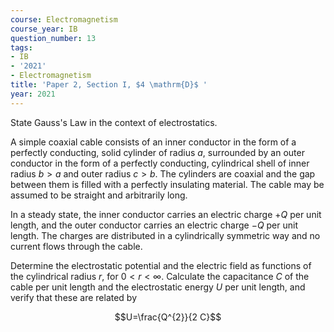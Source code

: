 ```yaml
---
course: Electromagnetism
course_year: IB
question_number: 13
tags:
- IB
- '2021'
- Electromagnetism
title: 'Paper 2, Section I, $4 \mathrm{D}$ '
year: 2021
---
```




State Gauss's Law in the context of electrostatics.

A simple coaxial cable consists of an inner conductor in the form of a perfectly conducting, solid cylinder of radius $a$, surrounded by an outer conductor in the form of a perfectly conducting, cylindrical shell of inner radius $b>a$ and outer radius $c>b$. The cylinders are coaxial and the gap between them is filled with a perfectly insulating material. The cable may be assumed to be straight and arbitrarily long.

In a steady state, the inner conductor carries an electric charge $+Q$ per unit length, and the outer conductor carries an electric charge $-Q$ per unit length. The charges are distributed in a cylindrically symmetric way and no current flows through the cable.

Determine the electrostatic potential and the electric field as functions of the cylindrical radius $r$, for $0<r<\infty$. Calculate the capacitance $C$ of the cable per unit length and the electrostatic energy $U$ per unit length, and verify that these are related by

$$U=\frac{Q^{2}}{2 C}$$